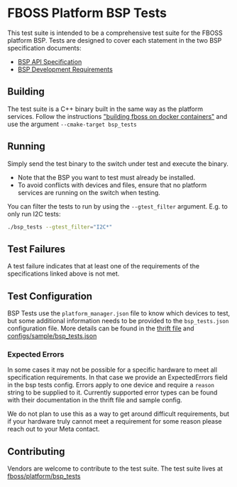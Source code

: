 # FBOSS Platform BSP Tests

This test suite is intended to be a comprehensive test suite for the
FBOSS platform BSP. Tests are designed to cover each statement in the
two BSP specification documents:

* [BSP API Specification](/docs/platform/bsp_api_specification/)
* [BSP Development Requirements](/docs/platform/bsp_development_requirements/)

## Building

The test suite is a C++ binary built in the same way as the platform services.
Follow the instructions ["building fboss on docker containers"](/docs/build/building_fboss_on_docker_containers/)
and use the argument `--cmake-target bsp_tests`

## Running

Simply send the test binary to the switch under test and execute the binary.

* Note that the BSP you want to test must already be installed.
* To avoid conflicts with devices and files, ensure that no platform services
are running on the switch when testing.

You can filter the tests to run by using the `--gtest_filter` argument. E.g. to
only run I2C tests:

```bash
./bsp_tests --gtest_filter="I2C*"
```


## Test Failures

A test failure indicates that at least one of the requirements of the
specifications linked above is not met.

## Test Configuration

BSP Tests use the `platform_manager.json` file to know which devices to test,
but some additional information needs to be provided to the `bsp_tests.json`
configuration file. More details can be found in the [thrift file](https://github.com/facebook/fboss/blob/main/fboss/platform/bsp_tests/bsp_tests_config.thrift)
and [configs/sample/bsp_tests.json](https://github.com/facebook/fboss/tree/main/fboss/platform/configs/sample/bsp_tests.json)

### Expected Errors

In some cases it may not be possible for a specific hardware to meet all
specification requirements. In that case we provide an ExpectedErrors field
in the bsp tests config. Errors apply to one device and require a `reason`
string to be supplied to it. Currently supported error types can be found with
their documentation in the thrift file and sample config.

We do not plan to use this as a way to get around difficult requirements,
but if your hardware truly cannot meet a requirement for some reason please
reach out to your Meta contact.

## Contributing

Vendors are welcome to contribute to the test suite. The test suite lives
at [fboss/platform/bsp_tests](https://github.com/facebook/fboss/tree/main/fboss/platform/bsp_tests)

